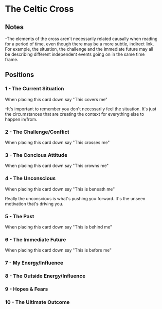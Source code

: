 # The Celtic Cross

## Notes

-The elements of the cross aren't necessarily related causally when reading for a period of time, even though there may be a more subtle, indirect link. For example, the situation, the challenge and the immediate future may all be describing different independent events going on in the same time frame.



## Positions


### 1 - The Current Situation

When placing this card down say "This covers me"

-It's important to remember you don't necessarily feel the situation. It's just the circumstances that are creating the context for everything else to happen in/from.



### 2 - The Challenge/Conflict

When placing this card down say "This crosses me"



### 3 - The Concious Attitude

When placing this card down say "This crowns me"



### 4 - The Unconscious

When placing this card down say "This is beneath me"

Really the unconscious is what's pushing you forward. It's the unseen motivation that's driving you.



### 5 - The Past

When placing this card down say "This is behind me"



### 6 - The Immediate Future

When placing this card down say "This is before me"



### 7 - My Energy/Influence



### 8 - The Outside Energy/Influence



### 9 - Hopes & Fears



### 10 - The Ultimate Outcome


